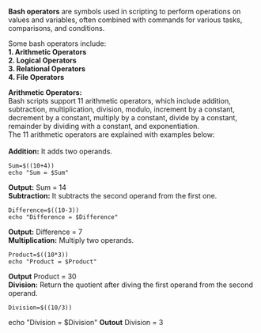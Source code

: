 **Bash operators** are symbols used in scripting to perform operations on values and variables, often combined with commands for various tasks, comparisons, and conditions.

Some bash operators include: <br>
**1. Arithmetic Operators** <br>
**2. Logical Operators** <br>
**3. Relational Operators** <br>
**4. File Operators**

**Arithmetic Operators:** <br>
   Bash scripts support 11 arithmetic operators, which include addition, subtraction, multiplication, division, modulo, increment by a constant, decrement by a constant, multiply by a constant, divide by a constant, remainder by dividing with a constant, and exponentiation. <br>
   The 11 arithmetic operators are explained with examples below: <br>
   <br>
   **Addition:** It adds two operands. <br>
   ```
   Sum=$((10+4))  
   echo "Sum = $Sum"
   ```
   **Output:**
   Sum = 14
   <br>
   **Subtraction:** It subtracts the second operand from the first one.
   ```
   Difference=$((10-3))  
   echo "Difference = $Difference"
   ```
   **Output:**
   Difference = 7 
   <br>
   **Multiplication:** Multiply two operands.
   ```
   Product=$((10*3))  
   echo "Product = $Product" 
   ```
   **Output**
   Product = 30
   <br>
   **Division:** Return the quotient after diving the first operand from the second operand.
   ```
   Division=$((10/3))
   ```
   echo "Division = $Division"
   **Outout**
   Division = 3

   

   
   
